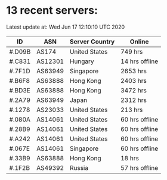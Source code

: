 # 13 recent servers:

Latest update at: Wed Jun 17 12:10:10 UTC 2020

| ID | ASN | Server Country | Online |
| -- | --- | -------------- | ------ |
| #.D09B | AS174 | United States | 749 hrs |
| #.C831 | AS12301 | Hungary | 14 hrs offline |
| #.7F1D | AS63949 | Singapore | 2653 hrs |
| #.B6F8 | AS63888 | Hong Kong | 2403 hrs |
| #.BD3E | AS63888 | Hong Kong | 3472 hrs |
| #.2A79 | AS63949 | Japan | 2312 hrs |
| #.1278 | AS23033 | United States | 213 hrs |
| #.080A | AS14061 | United States | 60 hrs offline |
| #.28B9 | AS14061 | United States | 60 hrs offline |
| #.A242 | AS14061 | United States | 60 hrs offline |
| #.067E | AS14061 | Singapore | 60 hrs offline |
| #.33B9 | AS63888 | Hong Kong | 18 hrs |
| #.1F2B | AS49392 | Russia | 57 hrs offline |

